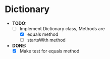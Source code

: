 # Dictionary

- **TODO:**
  - [ ] Implement Dictionary class, Methods are
    - [x] equals method
    - [ ] startsWith method 

- **DONE:**
  - [x] Make test for equals method